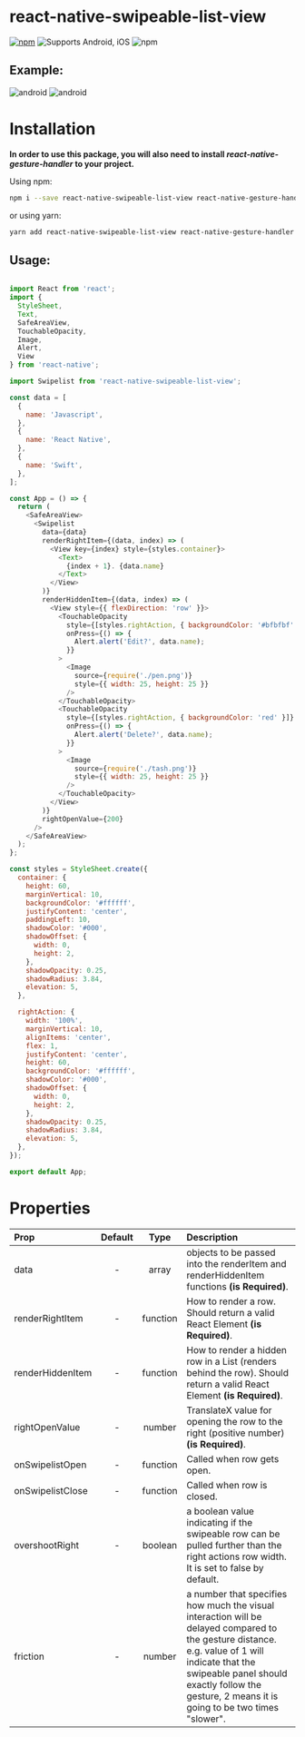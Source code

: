# react-native-swipeable-list-view
[![npm](https://img.shields.io/npm/v/react-native-swipeable-list-view?color=red&logo=npm)](https://www.npmjs.com/package/react-native-swipeable-list-view)
![Supports Android, iOS](https://img.shields.io/badge/platforms-android%20%7C%20ios-green.svg?color=skyblue&logo=react) 
![npm](https://img.shields.io/npm/dm/react-native-swipeable-list-view)


## Example:

![android](./screen-gif.gif) ![android](./screen-ios-gif.gif)



# Installation
**In order to use this package, you will also need to install *react-native-gesture-handler* to your project.**

Using npm:

```sh
npm i --save react-native-swipeable-list-view react-native-gesture-handler 
```
or using yarn:

```sh
yarn add react-native-swipeable-list-view react-native-gesture-handler 
```

## Usage:

```js

import React from 'react';
import {
  StyleSheet,
  Text,
  SafeAreaView,
  TouchableOpacity,
  Image,
  Alert,
  View
} from 'react-native';

import Swipelist from 'react-native-swipeable-list-view';

const data = [
  {
    name: 'Javascript',
  },
  {
    name: 'React Native',
  },
  {
    name: 'Swift',
  },
];

const App = () => {
  return (
    <SafeAreaView>
      <Swipelist
        data={data}
        renderRightItem={(data, index) => (
          <View key={index} style={styles.container}>
            <Text>
              {index + 1}. {data.name}
            </Text>
          </View>
        )}
        renderHiddenItem={(data, index) => (
          <View style={{ flexDirection: 'row' }}>
            <TouchableOpacity
              style={[styles.rightAction, { backgroundColor: '#bfbfbf' }]}
              onPress={() => {
                Alert.alert('Edit?', data.name);
              }}
            >
              <Image
                source={require('./pen.png')}
                style={{ width: 25, height: 25 }}
              />
            </TouchableOpacity>
            <TouchableOpacity
              style={[styles.rightAction, { backgroundColor: 'red' }]}
              onPress={() => {
                Alert.alert('Delete?', data.name);
              }}
            >
              <Image
                source={require('./tash.png')}
                style={{ width: 25, height: 25 }}
              />
            </TouchableOpacity>
          </View>
        )}
        rightOpenValue={200}
      />
    </SafeAreaView>
  );
};

const styles = StyleSheet.create({
  container: {
    height: 60,
    marginVertical: 10,
    backgroundColor: '#ffffff',
    justifyContent: 'center',
    paddingLeft: 10,
    shadowColor: '#000',
    shadowOffset: {
      width: 0,
      height: 2,
    },
    shadowOpacity: 0.25,
    shadowRadius: 3.84,
    elevation: 5,
  },

  rightAction: {
    width: '100%',
    marginVertical: 10,
    alignItems: 'center',
    flex: 1,
    justifyContent: 'center',
    height: 60,
    backgroundColor: '#ffffff',
    shadowColor: '#000',
    shadowOffset: {
      width: 0,
      height: 2,
    },
    shadowOpacity: 0.25,
    shadowRadius: 3.84,
    elevation: 5,
  },
});

export default App;

```
# Properties

Prop | Default | Type | Description 
| :------------- |:---------------:| :---------------:| :-----|
 data | - | array |  objects to be passed into the renderItem and renderHiddenItem functions **(is Required)**. |
 renderRightItem | - | function | 	How to render a row. Should return a valid React Element **(is Required)**. |
 renderHiddenItem | - | function | How to render a hidden row in a List (renders behind the row). Should return a valid React Element **(is Required)**. |
rightOpenValue | - | number | TranslateX value for opening the row to the right (positive number) **(is Required)**. |
 onSwipelistOpen | - | function | Called when row gets open. |
 onSwipelistClose | - | function | Called when row is closed. |
 overshootRight | - | boolean | a boolean value indicating if the swipeable row can be pulled further than the right actions row width.  It is set to false by default. |
 friction | - | number | a number that specifies how much the visual interaction will be delayed compared to the gesture distance. e.g. value of 1 will indicate that the swipeable panel should exactly follow the gesture, 2 means it is going to be two times "slower". |



